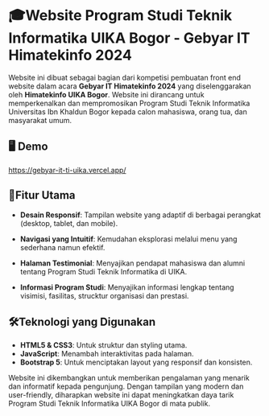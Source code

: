 # 🎓Website Program Studi Teknik Informatika UIKA Bogor - Gebyar IT Himatekinfo 2024


Website ini dibuat sebagai bagian dari kompetisi pembuatan front end website dalam acara **Gebyar IT Himatekinfo 2024** yang diselenggarakan oleh **Himatekinfo UIKA Bogor**. Website ini dirancang untuk memperkenalkan dan mempromosikan Program Studi Teknik Informatika Universitas Ibn Khaldun Bogor kepada calon mahasiswa, orang tua, dan masyarakat umum.

## 🖥 Demo
https://gebyar-it-ti-uika.vercel.app/


## 🚀Fitur Utama


- **Desain Responsif**: Tampilan website yang adaptif di berbagai perangkat (desktop, tablet, dan mobile).
* **Navigasi yang Intuitif**: Kemudahan eksplorasi melalui menu yang sederhana namun efektif.
+ **Halaman Testimonial**: Menyajikan pendapat mahasiswa dan alumni tentang Program Studi Teknik Informatika di UIKA.
- **Informasi Program Studi**: Menyajikan informasi lengkap tentang visimisi, fasilitas, strucktur organisasi dan prestasi.


## 🛠️Teknologi yang Digunakan


- **HTML5 & CSS3**: Untuk struktur dan styling utama. 
- **JavaScript**: Menambah interaktivitas pada halaman.
- **Bootstrap 5**: Untuk menciptakan layout yang responsif dan konsisten.


Website ini dikembangkan untuk memberikan pengalaman yang menarik dan informatif kepada pengunjung. Dengan tampilan yang modern dan user-friendly, diharapkan website ini dapat meningkatkan daya tarik Program Studi Teknik Informatika UIKA Bogor di mata publik.
